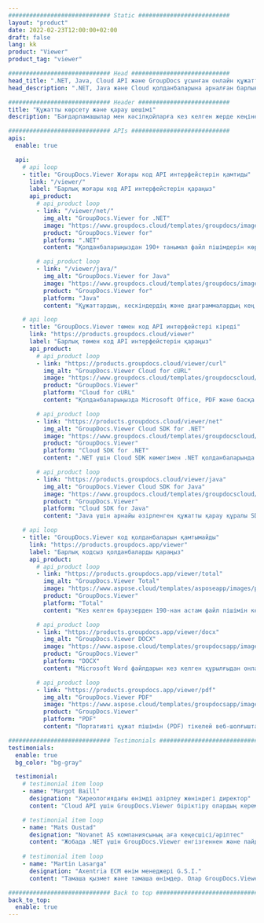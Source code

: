 ```yaml
---
############################# Static ##########################
layout: "product"
date: 2022-02-23T12:00:00+02:00
draft: false
lang: kk
product: "Viewer"
product_tag: "viewer"

############################# Head ############################
head_title: ".NET, Java, Cloud API және GroupDocs ұсынған онлайн құжатты қарау қолданбалары"
head_description: ".NET, Java және Cloud қолданбаларына арналған барлығы бір құжатты қарау құралы шешімін алыңыз. Қарапайым апарып тастау мүмкіндігін пайдаланып, жалпы құжат пішімдерін онлайн режимінде қараңыз."

############################# Header ##########################
title: "Құжатты көрсету және қарау шешімі"
description: "Бағдарламашылар мен кәсіпқойларға кез келген жерде кеңінен қолданылатын файл пішімдерін көрсету және көрсету үшін құжаттарды қараудың икемді шешімі."

############################# APIs ############################
apis:
  enable: true

  api:
    # api loop
    - title: "GroupDocs.Viewer Жоғары код API интерфейстерін қамтиды"
      link: "/viewer/"
      label: "Барлық жоғары код API интерфейстерін қараңыз"
      api_product:
        # api_product loop
        - link: "/viewer/net/"
          img_alt: "GroupDocs.Viewer for .NET"
          image: "https://www.groupdocs.cloud/templates/groupdocs/images/product-logos/groupdocs-viewer-net.png"
          product: "GroupDocs.Viewer for"
          platform: ".NET"
          content: "Қолданбаларыңыздан 190+ танымал файл пішімдерін көрсету үшін .NET және Mono шеңберлеріне арналған көп форматты құжатты қарау API."

        # api_product loop
        - link: "/viewer/java/"
          img_alt: "GroupDocs.Viewer for Java"
          image: "https://www.groupdocs.cloud/templates/groupdocs/images/product-logos/groupdocs-viewer-java.png"
          product: "GroupDocs.Viewer for"
          platform: "Java"
          content: "Құжаттардың, кескіндердің және диаграммалардың кең ауқымын көрсету үшін құжаттарды қарау және көрсету мүмкіндіктерімен Java қолданбаларын кеңейтіңіз."

    # api loop
    - title: "GroupDocs.Viewer төмен код API интерфейстері кіреді"
      link: "https://products.groupdocs.cloud/viewer"
      label: "Барлық төмен код API интерфейстерін қараңыз"
      api_product:
        # api_product loop
        - link: "https://products.groupdocs.cloud/viewer/curl"
          img_alt: "GroupDocs.Viewer Cloud for cURL"
          image: "https://www.groupdocs.cloud/templates/groupdocscloud/images/sdk/272x272/groupdocs_viewer-for-curl.png"
          product: "GroupDocs.Viewer"
          platform: "Cloud for cURL"
          content: "Қолданбаларыңызда Microsoft Office, PDF және басқа жалпы файл пішімдерін жылдам көрсету және көрсету үшін cURL RESTful құжатты қарау API интерфейсімен жұмыс жасаңыз."

        # api_product loop
        - link: "https://products.groupdocs.cloud/viewer/net"
          img_alt: "GroupDocs.Viewer Cloud SDK for .NET"
          image: "https://www.groupdocs.cloud/templates/groupdocscloud/images/sdk/272x272/groupdocs_viewer-for-net.png"
          product: "GroupDocs.Viewer"
          platform: "Cloud SDK for .NET"
          content: ".NET үшін Cloud SDK көмегімен .NET қолданбаларында қуатты құжат пішімдерін көру мүмкіндіктерін қосыңыз. Құжаттарды HTML, PDF немесе сурет түрінде қараңыз."

        # api_product loop
        - link: "https://products.groupdocs.cloud/viewer/java"
          img_alt: "GroupDocs.Viewer Cloud SDK for Java"
          image: "https://www.groupdocs.cloud/templates/groupdocscloud/images/sdk/272x272/groupdocs_viewer-for-java.png"
          product: "GroupDocs.Viewer"
          platform: "Cloud SDK for Java"
          content: "Java үшін арнайы әзірленген құжатты қарау құралы SDK көмегімен java қолданбаларына жоғары дәлдіктегі құжаттарды көрсету мүмкіндіктерін қосыңыз."

    # api loop
    - title: "GroupDocs.Viewer код қолданбаларын қамтымайды" 
      link: "https://products.groupdocs.app/viewer"
      label: "Барлық кодсыз қолданбаларды қараңыз"
      api_product:
        # api_product loop
        - link: "https://products.groupdocs.app/viewer/total"
          img_alt: "GroupDocs.Viewer Total"
          image: "https://www.aspose.cloud/templates/asposeapp/images/products/logo/aspose_viewer-app.png"
          product: "GroupDocs.Viewer"
          platform: "Total"
          content: "Кез келген браузерден 190-нан астам файл пішімін көруге арналған тегін онлайн қолданба."

        # api_product loop
        - link: "https://products.groupdocs.app/viewer/docx"
          img_alt: "GroupDocs.Viewer DOCX"
          image: "https://www.aspose.cloud/templates/groupdocsapp/images/products/logo/groupdocs_words-app.png"
          product: "GroupDocs.Viewer"
          platform: "DOCX"
          content: "Microsoft Word файлдарын кез келген құрылғыдан онлайн көруге арналған тегін веб-бағдарлама."

        # api_product loop
        - link: "https://products.groupdocs.app/viewer/pdf"
          img_alt: "GroupDocs.Viewer PDF"
          image: "https://www.aspose.cloud/templates/groupdocsapp/images/products/logo/groupdocs_pdf-app.png"
          product: "GroupDocs.Viewer"
          platform: "PDF"
          content: "Портативті құжат пішімін (PDF) тікелей веб-шолғыштан қараңыз."

############################# Testimonials ###############################
testimonials:
  enable: true
  bg_color: "bg-gray"

  testimonial:
    # testimonial item loop
    - name: "Margot Baill"
      designation: "Хиреологиядағы өнімді әзірлеу жөніндегі директор"
      content: "Cloud API үшін GroupDocs.Viewer біріктіру олардың керемет Ruby SDK көмегімен оңай болды. Біздің қалағанымызда бізбен жұмыс істеуге дайын компаниялар онша көп емес. Бұл тамаша серіктестік."

    # testimonial item loop
    - name: "Mats Oustad"
      designation: "Novanet AS компаниясының аға кеңесшісі/әріптес"
      content: "Жобада .NET үшін GroupDocs.Viewer енгізгеннен және пайдаланғаннан кейін ол өте жақсы жұмыс істеп тұрған сияқты. Мен көптеген құжаттармен сынап көрдім және әлі күнге дейін жақсы. Мен оған лақтырғанның бәрі жақсы көрінеді және PDF қарау құралы немесе MS Word бағдарламасындағыдай жақсы көрінеді."
              
    # testimonial item loop
    - name: "Martin Lasarga"
      designation: "Axentria ECM өнім менеджері G.S.I."
      content: "Тамаша қызмет және тамаша өнімдер. Олар GroupDocs.Viewer for .NET енгізу процесі кезінде өте пайдалы және жауап берді, оларды жеткілікті түрде ұсына алмайды."

############################# Back to top ###############################
back_to_top:
  enable: true
---
```

